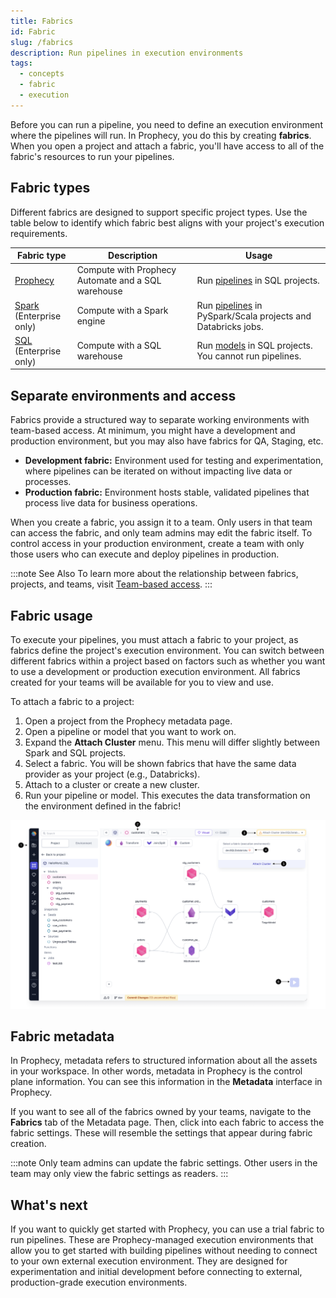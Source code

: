 ```yaml
---
title: Fabrics
id: Fabric
slug: /fabrics
description: Run pipelines in execution environments
tags:
  - concepts
  - fabric
  - execution
---
```


Before you can run a pipeline, you need to define an execution environment where the pipelines will run. In Prophecy, you do this by creating **fabrics**. When you open a project and attach a fabric, you'll have access to all of the fabric's resources to run your pipelines.

## Fabric types

Different fabrics are designed to support specific project types. Use the table below to identify which fabric best aligns with your project's execution requirements.

| Fabric type                                                               | Description                                        | Usage                                                                                |
| ------------------------------------------------------------------------- | -------------------------------------------------- | ------------------------------------------------------------------------------------ |
| [Prophecy](/core/prophecy-fabrics/)                                       | Compute with Prophecy Automate and a SQL warehouse | Run [pipelines](docs/core/development/pipelines/pipelines.md) in SQL projects.       |
| [Spark](/enterprise/fabrics/Spark-fabrics/Fabrics) <br/>(Enterprise only) | Compute with a Spark engine                        | Run [pipelines](/engineers/pipelines) in PySpark/Scala projects and Databricks jobs. |
| [SQL](/enterprise/fabrics/sql-fabrics/Fabrics) <br/>(Enterprise only)     | Compute with a SQL warehouse                       | Run [models](/engineers/models) in SQL projects. You cannot run pipelines.           |

## Separate environments and access

Fabrics provide a structured way to separate working environments with team-based access. At minimum, you might have a development and production environment, but you may also have fabrics for QA, Staging, etc.

- **Development fabric:** Environment used for testing and experimentation, where pipelines can be iterated on without impacting live data or processes.
- **Production fabric:** Environment hosts stable, validated pipelines that process live data for business operations.

When you create a fabric, you assign it to a team. Only users in that team can access the fabric, and only team admins may edit the fabric itself. To control access in your production environment, create a team with only those users who can execute and deploy pipelines in production.

:::note See Also
To learn more about the relationship between fabrics, projects, and teams, visit [Team-based access](/administration/team-based-access).
:::

## Fabric usage

To execute your pipelines, you must attach a fabric to your project, as fabrics define the project's execution environment. You can switch between different fabrics within a project based on factors such as whether you want to use a development or production execution environment. All fabrics created for your teams will be available for you to view and use.

To attach a fabric to a project:

1. Open a project from the Prophecy metadata page.
1. Open a pipeline or model that you want to work on.
1. Expand the **Attach Cluster** menu. This menu will differ slightly between Spark and SQL projects.
1. Select a fabric. You will be shown fabrics that have the same data provider as your project (e.g., Databricks).
1. Attach to a cluster or create a new cluster.
1. Run your pipeline or model. This executes the data transformation on the environment defined in the fabric!

![AttachCluster](./img/DatabricksAttachCluster.png)

## Fabric metadata

In Prophecy, metadata refers to structured information about all the assets in your workspace. In other words, metadata in Prophecy is the control plane information. You can see this information in the **Metadata** interface in Prophecy.

If you want to see all of the fabrics owned by your teams, navigate to the **Fabrics** tab of the Metadata page. Then, click into each fabric to access the fabric settings. These will resemble the settings that appear during fabric creation.

:::note
Only team admins can update the fabric settings. Other users in the team may only view the fabric settings as readers.
:::

## What's next

If you want to quickly get started with Prophecy, you can use a trial fabric to run pipelines. These are Prophecy-managed execution environments that allow you to get started with building pipelines without needing to connect to your own external execution environment. They are designed for experimentation and initial development before connecting to external, production-grade execution environments.
